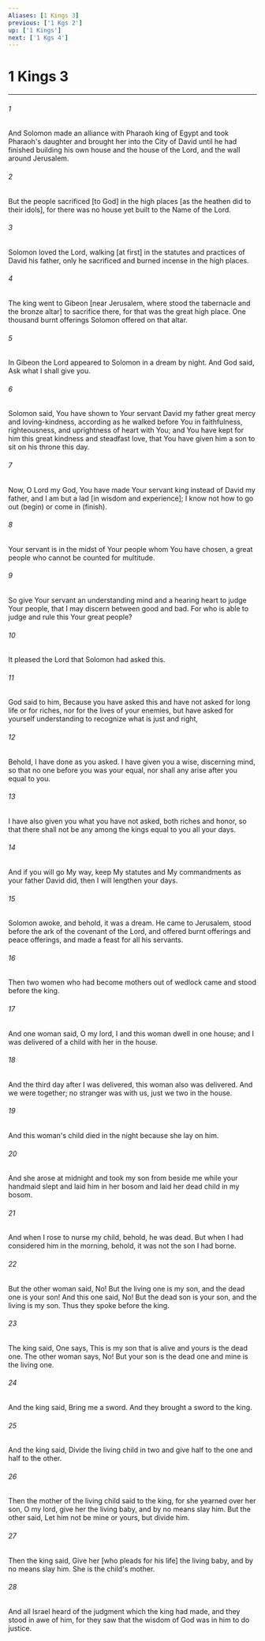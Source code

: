```yaml
---
Aliases: [1 Kings 3]
previous: ['1 Kgs 2']
up: ['1 Kings']
next: ['1 Kgs 4']
---
```

# 1 Kings 3

***

###### 1 

And Solomon made an alliance with Pharaoh king of Egypt and took Pharaoh's daughter and brought her into the City of David until he had finished building his own house and the house of the Lord, and the wall around Jerusalem. 

###### 2 

But the people sacrificed [to God] in the high places [as the heathen did to their idols], for there was no house yet built to the Name of the Lord. 

###### 3 

Solomon loved the Lord, walking [at first] in the statutes and practices of David his father, only he sacrificed and burned incense in the high places. 

###### 4 

The king went to Gibeon [near Jerusalem, where stood the tabernacle and the bronze altar] to sacrifice there, for that was the great high place. One thousand burnt offerings Solomon offered on that altar. 

###### 5 

In Gibeon the Lord appeared to Solomon in a dream by night. And God said, Ask what I shall give you. 

###### 6 

Solomon said, You have shown to Your servant David my father great mercy and loving-kindness, according as he walked before You in faithfulness, righteousness, and uprightness of heart with You; and You have kept for him this great kindness and steadfast love, that You have given him a son to sit on his throne this day. 

###### 7 

Now, O Lord my God, You have made Your servant king instead of David my father, and I am but a lad [in wisdom and experience]; I know not how to go out (begin) or come in (finish). 

###### 8 

Your servant is in the midst of Your people whom You have chosen, a great people who cannot be counted for multitude. 

###### 9 

So give Your servant an understanding mind and a hearing heart to judge Your people, that I may discern between good and bad. For who is able to judge and rule this Your great people? 

###### 10 

It pleased the Lord that Solomon had asked this. 

###### 11 

God said to him, Because you have asked this and have not asked for long life or for riches, nor for the lives of your enemies, but have asked for yourself understanding to recognize what is just and right, 

###### 12 

Behold, I have done as you asked. I have given you a wise, discerning mind, so that no one before you was your equal, nor shall any arise after you equal to you. 

###### 13 

I have also given you what you have not asked, both riches and honor, so that there shall not be any among the kings equal to you all your days. 

###### 14 

And if you will go My way, keep My statutes and My commandments as your father David did, then I will lengthen your days. 

###### 15 

Solomon awoke, and behold, it was a dream. He came to Jerusalem, stood before the ark of the covenant of the Lord, and offered burnt offerings and peace offerings, and made a feast for all his servants. 

###### 16 

Then two women who had become mothers out of wedlock came and stood before the king. 

###### 17 

And one woman said, O my lord, I and this woman dwell in one house; and I was delivered of a child with her in the house. 

###### 18 

And the third day after I was delivered, this woman also was delivered. And we were together; no stranger was with us, just we two in the house. 

###### 19 

And this woman's child died in the night because she lay on him. 

###### 20 

And she arose at midnight and took my son from beside me while your handmaid slept and laid him in her bosom and laid her dead child in my bosom. 

###### 21 

And when I rose to nurse my child, behold, he was dead. But when I had considered him in the morning, behold, it was not the son I had borne. 

###### 22 

But the other woman said, No! But the living one is my son, and the dead one is your son! And this one said, No! But the dead son is your son, and the living is my son. Thus they spoke before the king. 

###### 23 

The king said, One says, This is my son that is alive and yours is the dead one. The other woman says, No! But your son is the dead one and mine is the living one. 

###### 24 

And the king said, Bring me a sword. And they brought a sword to the king. 

###### 25 

And the king said, Divide the living child in two and give half to the one and half to the other. 

###### 26 

Then the mother of the living child said to the king, for she yearned over her son, O my lord, give her the living baby, and by no means slay him. But the other said, Let him not be mine or yours, but divide him. 

###### 27 

Then the king said, Give her [who pleads for his life] the living baby, and by no means slay him. She is the child's mother. 

###### 28 

And all Israel heard of the judgment which the king had made, and they stood in awe of him, for they saw that the wisdom of God was in him to do justice.

